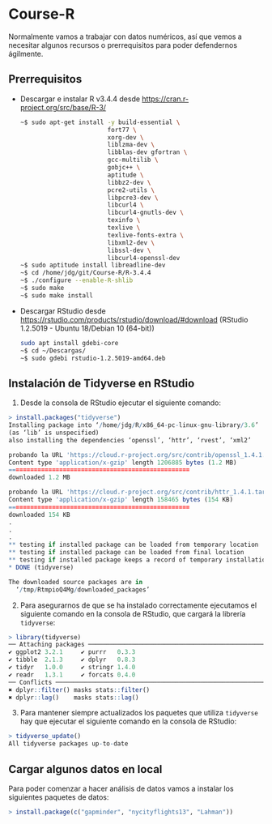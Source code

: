 # Course-R
Normalmente vamos a trabajar con datos numéricos, así que vemos a necesitar algunos recursos o prerrequisitos para poder defendernos ágilmente.

## Prerrequisitos

* Descargar e instalar R v3.4.4 desde https://cran.r-project.org/src/base/R-3/
  ```bash
  ~$ sudo apt-get install -y build-essential \
                          fort77 \
                          xorg-dev \
                          liblzma-dev \
                          libblas-dev gfortran \
                          gcc-multilib \
                          gobjc++ \
                          aptitude \
                          libbz2-dev \
                          pcre2-utils \
                          libpcre3-dev \
                          libcurl4 \
                          libcurl4-gnutls-dev \
                          texinfo \
                          texlive \
                          texlive-fonts-extra \
                          libxml2-dev \
                          libssl-dev \
                          libcurl4-openssl-dev
  ~$ sudo aptitude install libreadline-dev
  ~$ cd /home/jdg/git/Course-R/R-3.4.4
  ~$ ./configure --enable-R-shlib
  ~$ sudo make
  ~$ sudo make install
  ```
* Descargar RStudio desde https://rstudio.com/products/rstudio/download/#download (RStudio 1.2.5019 - Ubuntu 18/Debian 10 (64-bit))
  ```bash
  sudo apt install gdebi-core
  ~$ cd ~/Descargas/
  ~$ sudo gdebi rstudio-1.2.5019-amd64.deb
  ```

## Instalación de Tidyverse en RStudio

1. Desde la consola de RStudio ejecutar el siguiente comando:
  ```R
  > install.packages("tidyverse")
  Installing package into ‘/home/jdg/R/x86_64-pc-linux-gnu-library/3.6’
  (as ‘lib’ is unspecified)
  also installing the dependencies ‘openssl’, ‘httr’, ‘rvest’, ‘xml2’

  probando la URL 'https://cloud.r-project.org/src/contrib/openssl_1.4.1.tar.gz'
  Content type 'application/x-gzip' length 1206885 bytes (1.2 MB)
  ==================================================
  downloaded 1.2 MB

  probando la URL 'https://cloud.r-project.org/src/contrib/httr_1.4.1.tar.gz'
  Content type 'application/x-gzip' length 158465 bytes (154 KB)
  ==================================================
  downloaded 154 KB
  .
  .
  .
  ** testing if installed package can be loaded from temporary location
  ** testing if installed package can be loaded from final location
  ** testing if installed package keeps a record of temporary installation path
  * DONE (tidyverse)

  The downloaded source packages are in
  	‘/tmp/RtmpioQ4Mg/downloaded_packages’
  ```

2. Para asegurarnos de que se ha instalado correctamente ejecutamos el siguiente comando en la consola de RStudio, que cargará la librería `tidyverse`:
  ```R
  > library(tidyverse)
  ── Attaching packages ───────────────────────────────────────────────────────────────────────── tidyverse 1.2.1 ──
  ✔ ggplot2 3.2.1     ✔ purrr   0.3.3
  ✔ tibble  2.1.3     ✔ dplyr   0.8.3
  ✔ tidyr   1.0.0     ✔ stringr 1.4.0
  ✔ readr   1.3.1     ✔ forcats 0.4.0
  ── Conflicts ──────────────────────────────────────────────────────────────────────────── tidyverse_conflicts() ──
  ✖ dplyr::filter() masks stats::filter()
  ✖ dplyr::lag()    masks stats::lag()
  ```

3. Para mantener siempre actualizados los paquetes que utiliza `tidyverse` hay que ejecutar el siguiente comando en la consola de RStudio:
  ```R
  > tidyverse_update()
  All tidyverse packages up-to-date
  ```

## Cargar algunos datos en local

Para poder comenzar a hacer análisis de datos vamos a instalar los siguientes paquetes de datos:

```R
> install.package(c("gapminder", "nycityflights13", "Lahman"))
```
